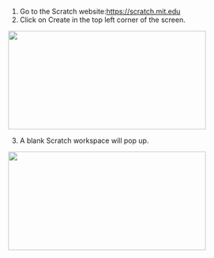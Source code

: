 1. Go to the Scratch website:https://scratch.mit.edu
2. Click on Create in the top left corner of the screen.

<img src= "https://github.com/TAP-GGC/NinjaTurtles/tree/main/Media/scratch main page.png" width="400" height="200">

3. A blank Scratch workspace will pop up.

<img src= "scratch workspace.png" width="400" height="200">
